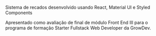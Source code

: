 Sistema de recados desenvolvido usando React, Material UI e Styled Components

Apresentado como avaliação de final de módulo Front End III para o programa de formação Starter Fullstack Web Developer da GrowDev.
